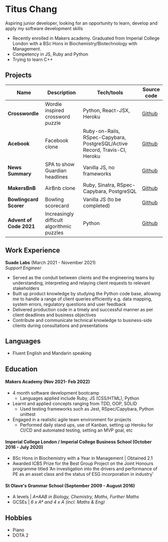 # Titus Chang

Aspiring junior developer, looking for an opportunity to learn, develop and apply my software development skills
- Recently enrolled in Makers academy. Graduated from Imperial College London with a BSc Hons in Biochemistry/Biotechnology with Management. 
- Competency in JS, Ruby and Python
- Trying to learn C++

## Projects

| Name                         | Description       | Tech/tools        | Source code
| ---------------------------- | ----------------- | ----------------- | ----------------- |
| **Crosswordle** | Wordle inspired crossword puzzle | Python, React-JSX, Heroku | [Github](https://github.com/jessgordon/crosswordle)
| **Acebook**     | Facebook clone | Ruby-on-Rails, RSpec-Capybara, PostgreSQL/Active Record, Travis-CI, Heroku | [Github](https://github.com/msc49/acebook-rails-template-simple) |
| **News Summary**| SPA to show Guardian headlines | Vanilla JS, no frameworks | [Github](https://github.com/tc1316/news-summary-challenge) |
| **MakersBnB**| AirBnb clone | Ruby, Sinatra, RSpec-Capybara, PostgreSQL | [Github](https://github.com/Inimesh/airbnb_clone) |
| **Bowlingcard Scorer**| Bowling scorecard | Vanilla JS (to be completed) | [Github](https://github.com/tc1316/bowling-challenge) |
| **Advent of Code 2021**| Increasingly difficult algorithmic puzzles| Python | [Github](https://github.com/tc1316/advent_of_code_2021) |

## Work Experience

**Suade Labs** (March 2021 - November 2021)  
_Support Engineer_

- Served as the conduit between clients and the engineering teams by 
understanding, interpreting and relaying client requests to relevant stakeholders 
- Built up product knowledge by studying the Python code base, allowing me to handle a range of client queries efficiently e.g. data mapping, system errors, regulatory questions and user feedback
- Delivered production code in a timely and successful manner
as per client deadlines and business objectives
- Contribute and communicate technical knowledge to business-side
clients during consultations and presentations


<!-- ## Skills
 -->
## Languages
- Fluent English and Mandarin speaking

<!-- Consider skills relevent to software development. Then consider your best skills. Pick 2-4 skills and write a short descriptive paragraph for each one. You should demonstrate how capable you are at this skill with examples.
(Using a STAR example Paragraph) Consider the questions below.

-STAR
-What was the situation/task? (ST)

-How was the skill used?

-What did you do? (action)

-What was the result?

#### Skill Placeholder

Descriptive paragraph of how capable you are at this skill and, if relevant, how it has developed (again use STAR for this)

- I achieved A during my work at B (job, or otherwise)
- I contributed to the growth of X while doing Y (job, or otherwise)
- I built this, made this, broke this, fixed this, etc.
- A link to some on-line evidence (blogs, videos, articles, etc.) -->

## Education

#### Makers Academy (Nov 2021- Feb 2022)
- 4 month software development bootcamp
  - Languages applied include Ruby, JS (CSS/HTML), Python
- Learnt and applied concepts ranging from TDD, OOP, SOLID
  - Used testing frameworks such as Jest, RSpec/Capybara, Python unittest
- Engaged in a realistic agile team environment for projects
  - Performed daily stand ups, use of Kanban, setting up Heroku for CI/CD and automated testing, setting an MVP goal, etc
 
#### Imperial College London / Imperial College Business School (October 2016 - July 2020)
- BSc Hons in Biochemistry with a Year in Management | Obtained 2.1
- Awarded ICBS Prize for the Best Group Project on the Joint Honours programme titled ’An investigation into the drivers and performance of PE as an asset class and the status of ESG incorporation in industry’

#### St Olave's Grammar School (September 2009 - August 2016)
- A levels | _A*AAB in Biology, Chemistry, Maths, Further Maths_ 
- GCSEs | _6 x A* and 4 x A (incl. Maths & Eng)_

## Hobbies
- Piano
- DOTA 2

